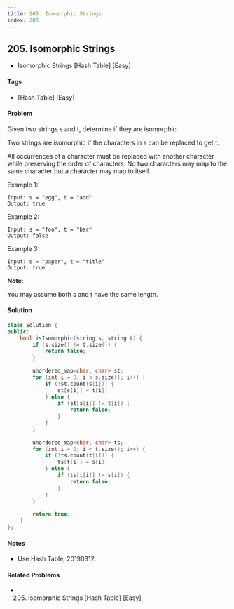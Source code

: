 ```yaml
---
title: 205. Isomorphic Strings
index: 205
---
```


## 205. Isomorphic Strings
- Isomorphic Strings [Hash Table] [Easy]

#### Tags
- [Hash Table] [Easy]

#### Problem
Given two strings s and t, determine if they are isomorphic.

Two strings are isomorphic if the characters in s can be replaced to get t.

All occurrences of a character must be replaced with another character while preserving the order of characters. No two characters may map to the same character but a character may map to itself.

Example 1:

    Input: s = "egg", t = "add"
    Output: true

Example 2:

    Input: s = "foo", t = "bar"
    Output: false

Example 3:

    Input: s = "paper", t = "title"
    Output: true

**Note**:

You may assume both s and t have the same length.

#### Solution
``` C++
class Solution {
public:
    bool isIsomorphic(string s, string t) {
        if (s.size() != t.size()) {
            return false;
        }
        
        unordered_map<char, char> st;
        for (int i = 0; i < s.size(); i++) {
            if (!st.count(s[i])) {
                st[s[i]] = t[i];
            } else {
                if (st[s[i]] != t[i]) {
                    return false;
                }
            }
        }
        
        unordered_map<char, char> ts;
        for (int i = 0; i < t.size(); i++) {
            if (!ts.count(t[i])) {
                ts[t[i]] = s[i];
            } else {
                if (ts[t[i]] != s[i]) {
                    return false;
                }
            }
        }
        
        return true;
    }
};
```

#### Notes
- Use Hash Table, 20190312.

#### Related Problems
- 205. Isomorphic Strings [Hash Table] [Easy]
